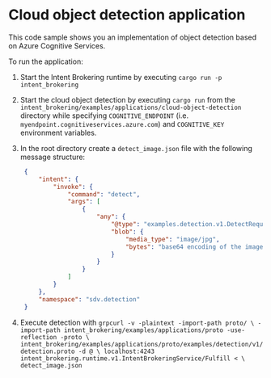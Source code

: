 # Cloud object detection application

This code sample shows you an implementation of object detection based on Azure
Cognitive Services.

To run the application:

1. Start the Intent Brokering runtime by executing `cargo run -p intent_brokering`
2. Start the cloud object detection by executing `cargo run` from the
   `intent_brokering/examples/applications/cloud-object-detection` directory while specifying
   `COGNITIVE_ENDPOINT` (i.e. `myendpoint.cognitiveservices.azure.com`) and
   `COGNITIVE_KEY` environment variables.
3. In the root directory create a `detect_image.json` file with the following
   message structure:

   ```json
    {
        "intent": {
            "invoke": {
                "command": "detect",
                "args": [
                    {
                        "any": {
                            "@type": "examples.detection.v1.DetectRequest",
                            "blob": {
                                "media_type": "image/jpg",
                                "bytes": "base64 encoding of the image"
                            }
                        }
                    }
                ]
            }
        },
        "namespace": "sdv.detection"
    }
   ```

4. Execute detection with `grpcurl -v -plaintext -import-path proto/ \
   -import-path intent_brokering/examples/applications/proto -use-reflection -proto \
   intent_brokering/examples/applications/proto/examples/detection/v1/detection.proto -d @ \
   localhost:4243 intent_brokering.runtime.v1.IntentBrokeringService/Fulfill < \
   detect_image.json`

